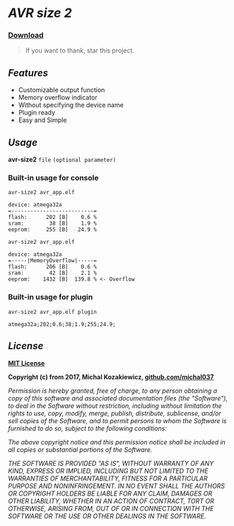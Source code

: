 # *AVR size 2*

### [Download](https://github.com/michal037/avr-size2/releases)
> If you want to thank, star this project.

## *Features*
* Customizable output function
* Memory overflow indicator
* Without specifying the device name
* Plugin ready
* Easy and Simple

## *Usage*
**avr-size2** `file` `(optional parameter)`

### Built-in usage for console
```
avr-size2 avr_app.elf

device: atmega32a
=--------------------------=
flash:      202 [B]    0.6 %
sram:        38 [B]    1.9 %
eeprom:     255 [B]   24.9 %
```

```
avr-size2 avr_app.elf

device: atmega32a
=-----|MemoryOverflow|-----=
flash:      206 [B]    0.6 %
sram:        42 [B]    2.1 %
eeprom:    1432 [B]  139.8 % <- Overflow
```

### Built-in usage for plugin
```
avr-size2 avr_app.elf plugin

atmega32a;202;0.6;38;1.9;255;24.9;
```
## *License*
**[MIT License](https://raw.githubusercontent.com/michal037/avr-size2/master/LICENSE)**

**Copyright (c) from 2017, Michal Kozakiewicz, [github.com/michal037](https://github.com/michal037)**

*Permission is hereby granted, free of charge, to any person obtaining a copy of this software and associated documentation files (the "Software"), to deal in the Software without restriction, including without limitation the rights to use, copy, modify, merge, publish, distribute, sublicense, and/or sell copies of the Software, and to permit persons to whom the Software is furnished to do so, subject to the following conditions:*

*The above copyright notice and this permission notice shall be included in all copies or substantial portions of the Software.*

*THE SOFTWARE IS PROVIDED "AS IS", WITHOUT WARRANTY OF ANY KIND, EXPRESS OR IMPLIED, INCLUDING BUT NOT LIMITED TO THE WARRANTIES OF MERCHANTABILITY, FITNESS FOR A PARTICULAR PURPOSE AND NONINFRINGEMENT. IN NO EVENT SHALL THE AUTHORS OR COPYRIGHT HOLDERS BE LIABLE FOR ANY CLAIM, DAMAGES OR OTHER LIABILITY, WHETHER IN AN ACTION OF CONTRACT, TORT OR OTHERWISE, ARISING FROM, OUT OF OR IN CONNECTION WITH THE SOFTWARE OR THE USE OR OTHER DEALINGS IN THE SOFTWARE.*
